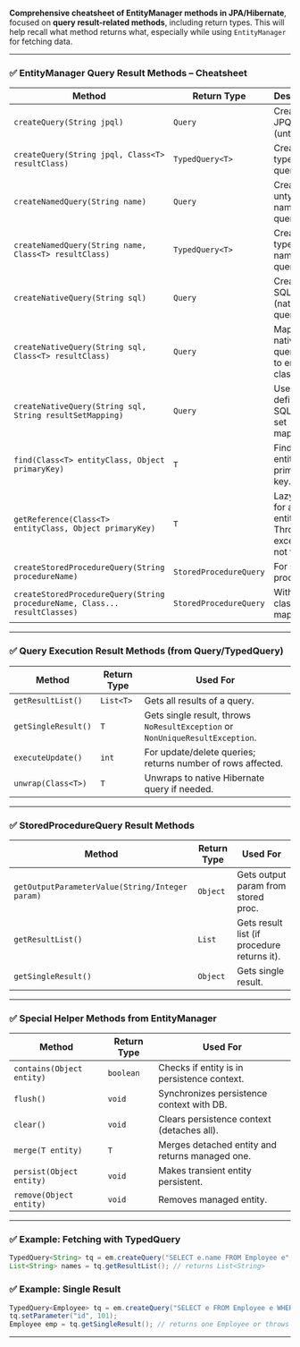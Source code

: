 **Comprehensive cheatsheet of EntityManager methods in JPA/Hibernate**, focused on **query result-related methods**, including return types. This will help recall what method returns what, especially while using `EntityManager` for fetching data.

---

### ✅ **EntityManager Query Result Methods – Cheatsheet**

| **Method**                                                                 | **Return Type**        | **Description**                                          |
| -------------------------------------------------------------------------- | ---------------------- | -------------------------------------------------------- |
| `createQuery(String jpql)`                                                 | `Query`                | Creates a JPQL query (untyped).                          |
| `createQuery(String jpql, Class<T> resultClass)`                           | `TypedQuery<T>`        | Creates a typed JPQL query.                              |
| `createNamedQuery(String name)`                                            | `Query`                | Creates an untyped named query.                          |
| `createNamedQuery(String name, Class<T> resultClass)`                      | `TypedQuery<T>`        | Creates a typed named query.                             |
| `createNativeQuery(String sql)`                                            | `Query`                | Creates an SQL (native) query.                           |
| `createNativeQuery(String sql, Class<T> resultClass)`                      | `Query`                | Maps native query result to entity class.                |
| `createNativeQuery(String sql, String resultSetMapping)`                   | `Query`                | Uses a defined SQL result set mapping.                   |
| `find(Class<T> entityClass, Object primaryKey)`                            | `T`                    | Finds an entity by primary key.                          |
| `getReference(Class<T> entityClass, Object primaryKey)`                    | `T`                    | Lazy proxy for an entity. Throws exception if not found. |
| `createStoredProcedureQuery(String procedureName)`                         | `StoredProcedureQuery` | For stored procedures.                                   |
| `createStoredProcedureQuery(String procedureName, Class... resultClasses)` | `StoredProcedureQuery` | With result class mapping.                               |

---

### ✅ **Query Execution Result Methods (from Query/TypedQuery)**

| **Method**          | **Return Type** | **Used For**                                                                  |
| ------------------- | --------------- | ----------------------------------------------------------------------------- |
| `getResultList()`   | `List<T>`       | Gets all results of a query.                                                  |
| `getSingleResult()` | `T`             | Gets single result, throws `NoResultException` or `NonUniqueResultException`. |
| `executeUpdate()`   | `int`           | For update/delete queries; returns number of rows affected.                   |
| `unwrap(Class<T>)`  | `T`             | Unwraps to native Hibernate query if needed.                                  |

---

### ✅ **StoredProcedureQuery Result Methods**

| **Method**                                      | **Return Type** | **Used For**                                |
| ----------------------------------------------- | --------------- | ------------------------------------------- |
| `getOutputParameterValue(String/Integer param)` | `Object`        | Gets output param from stored proc.         |
| `getResultList()`                               | `List`          | Gets result list (if procedure returns it). |
| `getSingleResult()`                             | `Object`        | Gets single result.                         |

---

### ✅ **Special Helper Methods from EntityManager**

| **Method**                | **Return Type** | **Used For**                                    |
| ------------------------- | --------------- | ----------------------------------------------- |
| `contains(Object entity)` | `boolean`       | Checks if entity is in persistence context.     |
| `flush()`                 | `void`          | Synchronizes persistence context with DB.       |
| `clear()`                 | `void`          | Clears persistence context (detaches all).      |
| `merge(T entity)`         | `T`             | Merges detached entity and returns managed one. |
| `persist(Object entity)`  | `void`          | Makes transient entity persistent.              |
| `remove(Object entity)`   | `void`          | Removes managed entity.                         |

---

### ✅ **Example: Fetching with TypedQuery**

```java
TypedQuery<String> tq = em.createQuery("SELECT e.name FROM Employee e", String.class);
List<String> names = tq.getResultList(); // returns List<String>
```

### ✅ **Example: Single Result**

```java
TypedQuery<Employee> tq = em.createQuery("SELECT e FROM Employee e WHERE e.id = :id", Employee.class);
tq.setParameter("id", 101);
Employee emp = tq.getSingleResult(); // returns one Employee or throws exception
```

---

